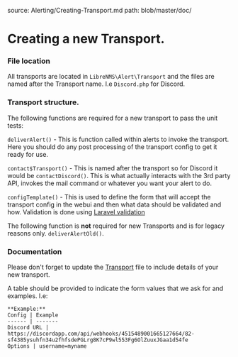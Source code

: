source: Alerting/Creating-Transport.md
path: blob/master/doc/

# Creating a new Transport.

### File location
All transports are located in `LibreNMS\Alert\Transport` and the files are named after the Transport name. I.e 
`Discord.php` for Discord.
 
### Transport structure.
The following functions are required for a new transport to pass the unit tests:

`deliverAlert()` - This is function called within alerts to invoke the transport. Here you should do any post processing 
of the transport config to get it ready for use.

`contact$Transport()` - This is named after the transport so for Discord it would be `contactDiscord()`. This is what 
 actually interacts with the 3rd party API, invokes the mail command or whatever you want your alert to do.
 
`configTemplate()` - This is used to define the form that will accept the transport config in the webui and then what 
data should be validated and how. Validation is done using [Laravel validation](https://laravel.com/docs/5.7/validation)

The following function is __not__ required for new Transports and is for legacy reasons only. `deliverAlertOld()`.

### Documentation
Please don't forget to update the [Transport](Transports.md) file to include details of your new transport.

A table should be provided to indicate the form values that we ask for and examples. I.e:

```
**Example:**
Config | Example
------ | -------
Discord URL | https://discordapp.com/api/webhooks/4515489001665127664/82-sf4385ysuhfn34u2fhfsdePGLrg8K7cP9wl553Fg6OlZuuxJGaa1d54fe
Options | username=myname
```
